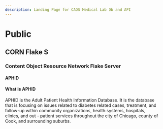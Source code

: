 ```yaml
---
description: Landing Page for CAOS Medical Lab Db and API
---
```


# Public

## CORN Flake S

### Content Object Resource Network Flake Server

#### APHID

#### What is APHID

APHID is the Adult Patient Health Information Database.  It is the database that is focusing on issues related to diabetes related cases, treatment, and follow-up within community organizations, health systems, hospitals, clinics, and out - patient services throughout the city of Chicago, county of Cook, and surrounding suburbs.

